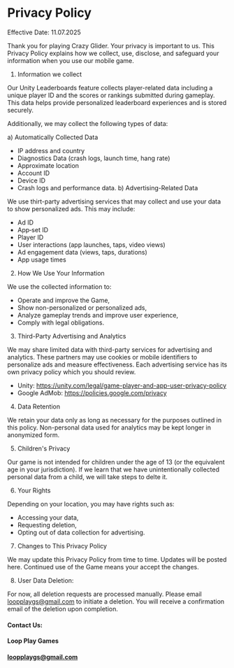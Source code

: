 # Privacy Policy
Effective Date: 11.07.2025

Thank you for playing Crazy Glider. Your privacy is important to us. This Privacy Policy explains how we collect, use, disclose, and safeguard your information when you use our mobile game.

1. Information we collect
   
Our Unity Leaderboards feature collects player-related data including a unique player ID and the scores or rankings submitted during gameplay. This data helps provide personalized leaderboard experiences and is stored securely.
   
Additionally, we may collect the following types of data:

a) Automatically Collected Data
- IP address and country
- Diagnostics Data (crash logs, launch time, hang rate)
- Approximate location
- Account ID
- Device ID
- Crash logs and performance data.
b) Advertising-Related Data

We use thirt-party advertising services that may collect and use your data to show personalized ads. This may include:
- Ad ID
- App‑set ID
- Player ID
- User interactions (app launches, taps, video views)
- Ad engagement data (views, taps, durations)
- App usage times

2. How We Use Your Information
   
We use the collected information to:
- Operate and improve the Game,
- Show non-personalized or personalized ads,
- Analyze gameplay trends and improve user experience,
- Comply with legal obligations.

3. Third-Party Advertising and Analytics
   
We may share limited data with third-party services for advertising and analytics. These partners may use cookies or mobile identifiers to personalize ads and measure effectiveness.
Each advertising service has its own privacy policy which you should review.
- Unity: https://unity.com/legal/game-player-and-app-user-privacy-policy
- Google AdMob: https://policies.google.com/privacy

4. Data Retention
   
We retain your data only as long as necessary for the purposes outlined in this policy. Non-personal data used for analytics may be kept longer in anonymized form.

5. Children's Privacy
   
Our game is not intended for children under the age of 13 (or the equivalent age in your jurisdiction). If we learn that we have unintentionally collected personal data from a child, we will take steps to delte it.

6. Your Rights
   
Depending on your location, you may have rights such as:
- Accessing your data,
- Requesting deletion,
- Opting out of data collection for advertising.

7. Changes to This Privacy Policy
   
We may update this Privacy Policy from time to time. Updates will be posted here. Continued use of the Game means your accept the changes.

8. User Data Deletion:
    
For now, all deletion requests are processed manually. Please email loopplaygs@gmail.com to initiate a deletion.
You will receive a confirmation email of the deletion upon completion.


#### Contact Us:
#### Loop Play Games
#### loopplaygs@gmail.com
